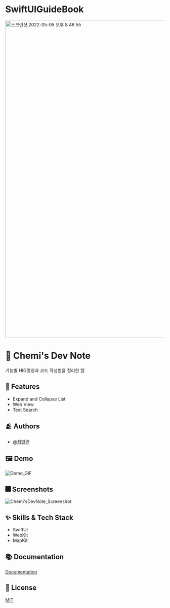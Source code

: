 # SwiftUIGuideBook

<img width="1000" alt="스크린샷 2022-05-05 오후 8 46 55" src="https://user-images.githubusercontent.com/78677571/166916952-2ff9abc2-78d4-4345-8d7b-45861cc7fe60.png">


# :iphone: Chemi's Dev Note

기능별 HIG명칭과 코드 작성법을 정리한 앱


## :pushpin: Features

- Expand and Collapse List
- Web View
- Text Search


## :people_hugging: Authors

- [@최민관](https://github.com/MMMIIIN/)

## :framed_picture: Demo


![Demo_GIF](https://user-images.githubusercontent.com/78677571/166925906-cf54b7e1-5460-4703-8ad5-a7a0407cae29.gif)


## :fireworks: Screenshots

![Chemi'sDevNote_Screenshot](https://user-images.githubusercontent.com/78677571/166924421-4d616159-0093-4b76-8972-428e9d481257.png)



## :sparkles: Skills & Tech Stack
- SwiftUI
- WebKit
- MapKit

## :books: Documentation

[Documentation](https://deeply-tea-3fa.notion.site/NC1-22-04-25-22-05-06-f11efecc05ad4326a91325a3dfa47a72)


## :lock_with_ink_pen: License

[MIT](https://choosealicense.com/licenses/mit/)
